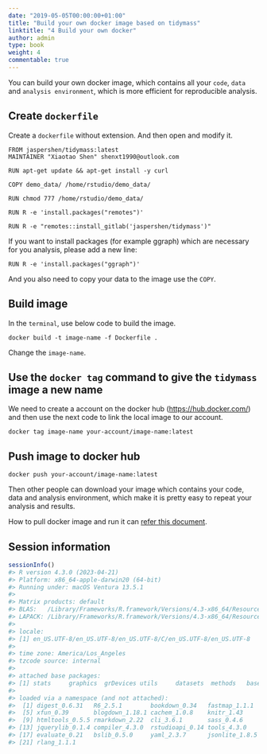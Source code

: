 ```yaml
---
date: "2019-05-05T00:00:00+01:00"
title: "Build your own docker image based on tidymass"
linktitle: "4 Build your own docker"
author: admin
type: book
weight: 4
commentable: true
---
```




You can build your own docker image, which contains all your `code`, `data` and `analysis environment`, which is more efficient for reproducible analysis.

## Create `dockerfile`

Create a `dockerfile` without extension. And then open and modify it.

```
FROM jaspershen/tidymass:latest
MAINTAINER "Xiaotao Shen" shenxt1990@outlook.com

RUN apt-get update && apt-get install -y curl

COPY demo_data/ /home/rstudio/demo_data/

RUN chmod 777 /home/rstudio/demo_data/

RUN R -e 'install.packages("remotes")'

RUN R -e "remotes::install_gitlab('jaspershen/tidymass')"
```

If you want to install packages (for example ggraph) which are necessary for you analysis, please add a new line:

```
RUN R -e 'install.packages("ggraph")'
```

And you also need to copy your data to the image use the `COPY`.

## Build image

In the `terminal`, use below code to build the image.

```
docker build -t image-name -f Dockerfile .
```

Change the `image-name`.

## Use the `docker tag` command to give the `tidymass` image a new name

We need to create a account on the docker hub (https://hub.docker.com/) and then use the next code to link the local image to our account.

```
docker tag image-name your-account/image-name:latest
```

## Push image to docker hub

```
docker push your-account/image-name:latest
```

Then other people can download your image which contains your code, data and analysis environment, which make it is pretty easy to repeat your analysis and results.

How to pull docker image and run it can [refer this document](https://tidymass.github.io/tidymass/articles/docker.html).

## Session information



```r
sessionInfo()
#> R version 4.3.0 (2023-04-21)
#> Platform: x86_64-apple-darwin20 (64-bit)
#> Running under: macOS Ventura 13.5.1
#> 
#> Matrix products: default
#> BLAS:   /Library/Frameworks/R.framework/Versions/4.3-x86_64/Resources/lib/libRblas.0.dylib 
#> LAPACK: /Library/Frameworks/R.framework/Versions/4.3-x86_64/Resources/lib/libRlapack.dylib;  LAPACK version 3.11.0
#> 
#> locale:
#> [1] en_US.UTF-8/en_US.UTF-8/en_US.UTF-8/C/en_US.UTF-8/en_US.UTF-8
#> 
#> time zone: America/Los_Angeles
#> tzcode source: internal
#> 
#> attached base packages:
#> [1] stats     graphics  grDevices utils     datasets  methods   base     
#> 
#> loaded via a namespace (and not attached):
#>  [1] digest_0.6.31   R6_2.5.1        bookdown_0.34   fastmap_1.1.1  
#>  [5] xfun_0.39       blogdown_1.18.1 cachem_1.0.8    knitr_1.43     
#>  [9] htmltools_0.5.5 rmarkdown_2.22  cli_3.6.1       sass_0.4.6     
#> [13] jquerylib_0.1.4 compiler_4.3.0  rstudioapi_0.14 tools_4.3.0    
#> [17] evaluate_0.21   bslib_0.5.0     yaml_2.3.7      jsonlite_1.8.5 
#> [21] rlang_1.1.1
```


